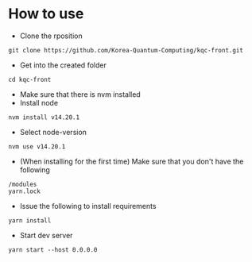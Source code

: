 # How to use

* Clone the rposition
```
git clone https://github.com/Korea-Quantum-Computing/kqc-front.git
```

* Get into the created folder
```
cd kqc-front
```

* Make sure that there is nvm installed
* Install node
```
nvm install v14.20.1
```
* Select node-version
```
nvm use v14.20.1
```
* (When installing for the first time) Make sure that you don't have the following
```
/modules
yarn.lock
```
* Issue the following to install requirements
```
yarn install
```

* Start dev server
```
yarn start --host 0.0.0.0
```